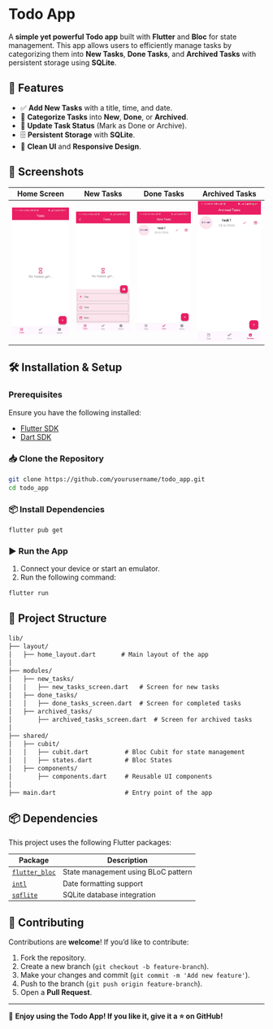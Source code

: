 # Todo App

A **simple yet powerful Todo app** built with **Flutter** and **Bloc** for state management. This app allows users to efficiently manage tasks by categorizing them into **New Tasks**, **Done Tasks**, and **Archived Tasks** with persistent storage using **SQLite**.

## 🚀 Features

- ✅ **Add New Tasks** with a title, time, and date.
- 📌 **Categorize Tasks** into **New**, **Done**, or **Archived**.
- 🔄 **Update Task Status** (Mark as Done or Archive).
- 🗄 **Persistent Storage** with **SQLite**.
- 🎨 **Clean UI** and **Responsive Design**.

## 📸 Screenshots

| Home Screen | New Tasks | Done Tasks | Archived Tasks |
|------------|----------|-----------|---------------|
| ![Home Screen](screenshots/home_screen.jpg) | ![New Tasks](screenshots/new_tasks_screen.jpg) | ![Done Tasks](screenshots/done_tasks_screen.jpg) | ![Archived Tasks](screenshots/archived_tasks_screen.jpg) |

## 🛠 Installation & Setup

### Prerequisites

Ensure you have the following installed:
- [Flutter SDK](https://flutter.dev/docs/get-started/install)
- [Dart SDK](https://dart.dev/get-dart)

### 📥 Clone the Repository
```sh
git clone https://github.com/yourusername/todo_app.git
cd todo_app
```

### 📦 Install Dependencies
```sh
flutter pub get
```

### ▶️ Run the App
1. Connect your device or start an emulator.
2. Run the following command:
```sh
flutter run
```

## 📂 Project Structure

```plaintext
lib/
├── layout/
│   ├── home_layout.dart       # Main layout of the app
│
├── modules/
│   ├── new_tasks/
│   │   ├── new_tasks_screen.dart   # Screen for new tasks
│   ├── done_tasks/
│   │   ├── done_tasks_screen.dart  # Screen for completed tasks
│   ├── archived_tasks/
│       ├── archived_tasks_screen.dart  # Screen for archived tasks
│
├── shared/
│   ├── cubit/
│   │   ├── cubit.dart          # Bloc Cubit for state management
│   │   ├── states.dart         # Bloc States
│   ├── components/
│       ├── components.dart     # Reusable UI components
│
├── main.dart                   # Entry point of the app
```

## 📦 Dependencies

This project uses the following Flutter packages:

| Package | Description |
|---------|-------------|
| [`flutter_bloc`](https://pub.dev/packages/flutter_bloc) | State management using BLoC pattern |
| [`intl`](https://pub.dev/packages/intl) | Date formatting support |
| [`sqflite`](https://pub.dev/packages/sqflite) | SQLite database integration |

## 👥 Contributing

Contributions are **welcome**! If you’d like to contribute:

1. Fork the repository.
2. Create a new branch (`git checkout -b feature-branch`).
3. Make your changes and commit (`git commit -m 'Add new feature'`).
4. Push to the branch (`git push origin feature-branch`).
5. Open a **Pull Request**.

---

🌟 **Enjoy using the Todo App! If you like it, give it a ⭐ on GitHub!**

